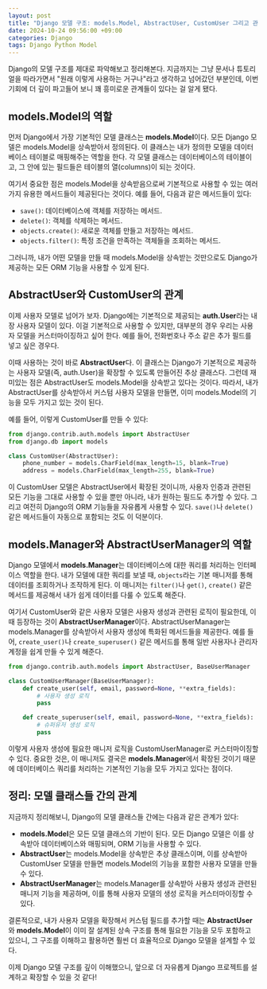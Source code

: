 ```yaml
---
layout: post
title: "Django 모델 구조: models.Model, AbstractUser, CustomUser 그리고 관리자 클래스들"
date: 2024-10-24 09:56:00 +09:00
categories: Django
tags: Django Python Model
---
```


Django의 모델 구조를 제대로 파악해보고 정리해본다. 지금까지는 그냥 문서나 튜토리얼을 따라가면서 "원래 이렇게 사용하는 거구나"라고 생각하고 넘어갔던 부분인데, 이번 기회에 더 깊이 파고들어 보니 꽤 흥미로운 관계들이 있다는 걸 알게 됐다.

## models.Model의 역할
먼저 Django에서 가장 기본적인 모델 클래스는 **models.Model**이다. 모든 Django 모델은 models.Model을 상속받아서 정의된다. 이 클래스는 내가 정의한 모델을 데이터베이스 테이블로 매핑해주는 역할을 한다. 각 모델 클래스는 데이터베이스의 테이블이고, 그 안에 있는 필드들은 테이블의 열(columns)이 되는 것이다.

여기서 중요한 점은 models.Model을 상속받음으로써 기본적으로 사용할 수 있는 여러 가지 유용한 메서드들이 제공된다는 것이다. 예를 들어, 다음과 같은 메서드들이 있다:

- `save()`: 데이터베이스에 객체를 저장하는 메서드.
- `delete()`: 객체를 삭제하는 메서드.
- `objects.create()`: 새로운 객체를 만들고 저장하는 메서드.
- `objects.filter()`: 특정 조건을 만족하는 객체들을 조회하는 메서드.

그러니까, 내가 어떤 모델을 만들 때 models.Model을 상속받는 것만으로도 Django가 제공하는 모든 ORM 기능을 사용할 수 있게 된다.

## AbstractUser와 CustomUser의 관계
이제 사용자 모델로 넘어가 보자. Django에는 기본적으로 제공되는 **auth.User**라는 내장 사용자 모델이 있다. 이걸 기본적으로 사용할 수 있지만, 대부분의 경우 우리는 사용자 모델을 커스터마이징하고 싶어 한다. 예를 들어, 전화번호나 주소 같은 추가 필드를 넣고 싶은 경우다.

이때 사용하는 것이 바로 **AbstractUser**다. 이 클래스는 Django가 기본적으로 제공하는 사용자 모델(즉, auth.User)을 확장할 수 있도록 만들어진 추상 클래스다. 그런데 재미있는 점은 AbstractUser도 models.Model을 상속받고 있다는 것이다. 따라서, 내가 AbstractUser를 상속받아서 커스텀 사용자 모델을 만들면, 이미 models.Model의 기능을 모두 가지고 있는 것이 된다.

예를 들어, 이렇게 CustomUser를 만들 수 있다:

```python
from django.contrib.auth.models import AbstractUser
from django.db import models

class CustomUser(AbstractUser):
    phone_number = models.CharField(max_length=15, blank=True)
    address = models.CharField(max_length=255, blank=True)
```

이 CustomUser 모델은 AbstractUser에서 확장된 것이니까, 사용자 인증과 관련된 모든 기능을 그대로 사용할 수 있을 뿐만 아니라, 내가 원하는 필드도 추가할 수 있다. 그리고 여전히 Django의 ORM 기능들을 자유롭게 사용할 수 있다. `save()`나 `delete()` 같은 메서드들이 자동으로 포함되는 것도 이 덕분이다.

## models.Manager와 AbstractUserManager의 역할
Django 모델에서 **models.Manager**는 데이터베이스에 대한 쿼리를 처리하는 인터페이스 역할을 한다. 내가 모델에 대한 쿼리를 보낼 때, `objects`라는 기본 매니저를 통해 데이터를 조회하거나 조작하게 된다. 이 매니저는 `filter()`나 `get()`, `create()` 같은 메서드를 제공해서 내가 쉽게 데이터를 다룰 수 있도록 해준다.

여기서 CustomUser와 같은 사용자 모델은 사용자 생성과 관련된 로직이 필요한데, 이때 등장하는 것이 **AbstractUserManager**이다. AbstractUserManager는 models.Manager를 상속받아서 사용자 생성에 특화된 메서드들을 제공한다. 예를 들어, `create_user()`나 `create_superuser()` 같은 메서드를 통해 일반 사용자나 관리자 계정을 쉽게 만들 수 있게 해준다.

```python
from django.contrib.auth.models import AbstractUser, BaseUserManager

class CustomUserManager(BaseUserManager):
    def create_user(self, email, password=None, **extra_fields):
        # 사용자 생성 로직
        pass

    def create_superuser(self, email, password=None, **extra_fields):
        # 슈퍼유저 생성 로직
        pass
```

이렇게 사용자 생성에 필요한 매니저 로직을 CustomUserManager로 커스터마이징할 수 있다. 중요한 것은, 이 매니저도 결국은 **models.Manager**에서 확장된 것이기 때문에 데이터베이스 쿼리를 처리하는 기본적인 기능을 모두 가지고 있다는 점이다.

## 정리: 모델 클래스들 간의 관계
지금까지 정리해보니, Django의 모델 클래스들 간에는 다음과 같은 관계가 있다:

- **models.Model**은 모든 모델 클래스의 기반이 된다. 모든 Django 모델은 이를 상속받아 데이터베이스와 매핑되며, ORM 기능을 사용할 수 있다.
- **AbstractUser**는 models.Model을 상속받은 추상 클래스이며, 이를 상속받아 CustomUser 모델을 만들면 models.Model의 기능을 포함한 사용자 모델을 만들 수 있다.
- **AbstractUserManager**는 models.Manager를 상속받아 사용자 생성과 관련된 매니저 기능을 제공하며, 이를 통해 사용자 모델의 생성 로직을 커스터마이징할 수 있다.

결론적으로, 내가 사용자 모델을 확장해서 커스텀 필드를 추가할 때는 **AbstractUser**와 **models.Model**이 이미 잘 설계된 상속 구조를 통해 필요한 기능을 모두 포함하고 있으니, 그 구조를 이해하고 활용하면 훨씬 더 효율적으로 Django 모델을 설계할 수 있다.

이제 Django 모델 구조를 깊이 이해했으니, 앞으로 더 자유롭게 Django 프로젝트를 설계하고 확장할 수 있을 것 같다!
